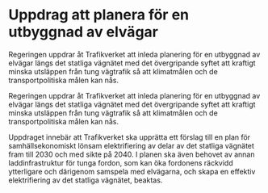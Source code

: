 # Uppdrag att planera för en utbyggnad av elvägar

Regeringen uppdrar åt Trafikverket att inleda planering för en utbyggnad av elvägar längs det statliga vägnätet med det övergripande syftet att kraftigt minska utsläppen från tung vägtrafik så att klimatmålen och de transportpolitiska målen kan nås.

Regeringen uppdrar åt Trafikverket att inleda planering för en utbyggnad av elvägar längs det statliga vägnätet med det övergripande syftet att kraftigt minska utsläppen från tung vägtrafik så att klimatmålen och de transportpolitiska målen kan nås.

Uppdraget innebär att Trafikverket ska upprätta ett förslag till en plan för samhällsekonomiskt lönsam elektrifiering av delar av det statliga vägnätet fram till 2030 och med sikte på 2040. I planen ska även behovet av annan laddinfrastruktur för tunga fordon, som kan öka fordonens räckvidd ytterligare och därigenom samspela med elvägarna, och skapa en effektiv elektrifiering av det statliga vägnätet, beaktas.
